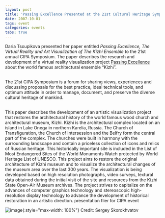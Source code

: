 ```yaml
---
layout: post
title: 'Passing Excellence Presented at the 21st Cultural Heritage Symposium'
date: 2007-10-01
tags: event
categories: events
tabs: true
---
```


Daria Tsoupikova presented her paper entitled <em>Passing Excellence, The Virtual Reality and Art Visualization of The Kizhi Ensemble</em> to the 21st annual CIPA Symposium. The paper describes the research and development of a virtual reality visualization project <a href="http://www.evl.uic.edu/core.php?mod=4&amp;type=2&amp;indi=325">Passing Excellence</a> about the world famous architectural ensemble &ldquo;Kizhi&rdquo;.<br><br>

The 21st CIPA Symposium is a forum for sharing views, experiences and discussing proposals for the best practice, ideal technical tools, and optimum attitude in order to manage, document, and preserve the diverse cultural heritage of mankind.<br><br>

This paper describes the development of an artistic visualization project that restores the architectural history of the world famous wood church and architectural museum, Kizhi. Kizhi is the architectural complex located on an island in Lake Onega in northern Karelia, Russia. The Church of Transfiguration, the Church of Intersession and the Belfry form the central part of the complex. The churches were built in harmony with the surrounding landscape and contain a priceless collection of icons and relics of Russian heritage. This historically important site is included in the List of Most Endangered Sites of the World Monuments Watch protected by World Heritage List of UNESCO. This project aims to restore the original architecture of Kizhi museum and to visualize the architectural changes of the museum area over the last 300 years. The visualization is being developed based on high resolution photographs, video surveys, textural data obtained during the initial visit of the site and resources from the Kizhi State Open-Air Museum archives. The project strives to capitalize on the advances of computer graphics technology and stereoscopic high-resolution display technology to advance the development of historical restoration in an artistic direction.
presentation flier for CIPA event

![image](https://www.evl.uic.edu/output/originals/cipafoto.jpg-srcw.jpg){:style="max-width: 100%"}
Credit: Sergey Skorokhvatov

